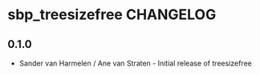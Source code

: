 sbp_treesizefree CHANGELOG
==========================

0.1.0
-----
- Sander van Harmelen / Ane van Straten - Initial release of treesizefree
